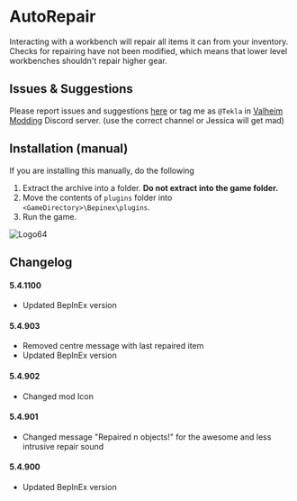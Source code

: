 # AutoRepair
Interacting with a workbench will repair all items it can from your inventory. Checks for repairing have not been modified, which means that lower level workbenches shouldn't repair higher gear.

## Issues & Suggestions
Please report issues and suggestions [here](https://github.com/T3kla/ValMods/issues) or tag me as `@Tekla` in [Valheim Modding](https://discord.gg/RBq2mzeu4z) Discord server.
(use the correct channel or Jessica will get mad)

## Installation (manual)
If you are installing this manually, do the following

1. Extract the archive into a folder. **Do not extract into the game folder.**
2. Move the contents of `plugins` folder into `<GameDirectory>\Bepinex\plugins`.
3. Run the game.

![Logo64](https://user-images.githubusercontent.com/23636548/112306898-a1ac1f00-8ca0-11eb-8b3e-90e73dc7bad2.png)

## Changelog
#### 5.4.1100
- Updated BepInEx version
#### 5.4.903
- Removed centre message with last repaired item
- Updated BepInEx version
#### 5.4.902
- Changed mod Icon
#### 5.4.901
- Changed message "Repaired n objects!" for the awesome and less intrusive repair sound
#### 5.4.900
- Updated BepInEx version